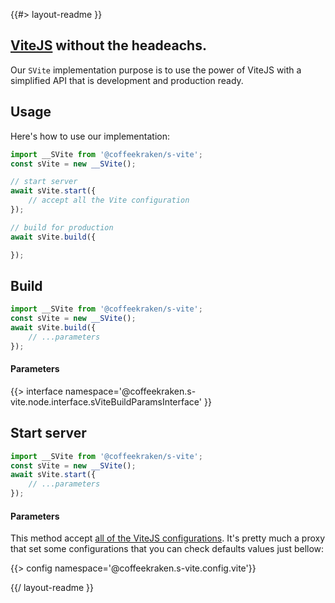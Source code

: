 <!-- 
/**
 * @name            README
 * @namespace       doc
 * @type            Markdown
 * @platform        md
 * @status          stable
 * @menu            Documentation           /doc/readme
 *
 * @since           2.0.0
 * @author    Olivier Bossel <olivier.bossel@gmail.com> (https://olivierbossel.com)
 */
-->

{{#> layout-readme }}

## [ViteJS](https://vitejs.dev) without the headeachs.

Our `SVite` implementation purpose is to use the power of ViteJS with a simplified API that is development and production ready.

## Usage

Here's how to use our implementation:

```js
import __SVite from '@coffeekraken/s-vite';
const sVite = new __SVite();

// start server
await sVite.start({
    // accept all the Vite configuration
});

// build for production
await sVite.build({

});
```

## Build

```js
import __SVite from '@coffeekraken/s-vite';
const sVite = new __SVite();
await sVite.build({
    // ...parameters
});
```

#### Parameters

{{> interface namespace='@coffeekraken.s-vite.node.interface.sViteBuildParamsInterface' }}

## Start server

```js
import __SVite from '@coffeekraken/s-vite';
const sVite = new __SVite();
await sVite.start({
    // ...parameters
});
```

#### Parameters

This method accept [all of the ViteJS configurations](https://vitejs.dev/config/). It's pretty much a proxy that set some configurations that you can check defaults values just bellow:

{{> config namespace='@coffeekraken.s-vite.config.vite'}}

{{/ layout-readme }}